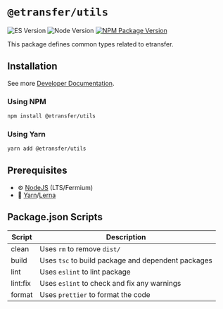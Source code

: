 # `@etransfer/utils`

![ES Version](https://img.shields.io/badge/ES-2020-yellow)
![Node Version](https://img.shields.io/badge/node-18.x-green)
[![NPM Package Version][npm-image-version]][npm-url]

This package defines common types related to etransfer.

## Installation

See more [Developer Documentation](https://etransfer.gitbook.io/docs/sdk).

### Using NPM

```bash
npm install @etransfer/utils
```

### Using Yarn

```bash
yarn add @etransfer/utils
```

## Prerequisites

- :gear: [NodeJS](https://nodejs.org/) (LTS/Fermium)
- :toolbox: [Yarn](https://yarnpkg.com/)/[Lerna](https://lerna.js.org/)

## Package.json Scripts

| Script   | Description                                        |
| -------- | -------------------------------------------------- |
| clean    | Uses `rm` to remove `dist/`                        |
| build    | Uses `tsc` to build package and dependent packages |
| lint     | Uses `eslint` to lint package                      |
| lint:fix | Uses `eslint` to check and fix any warnings        |
| format   | Uses `prettier` to format the code                 |


[npm-image-version]: https://img.shields.io/npm/v/@etransfer/utils
[npm-url]: https://npmjs.org/package/@etransfer/utils